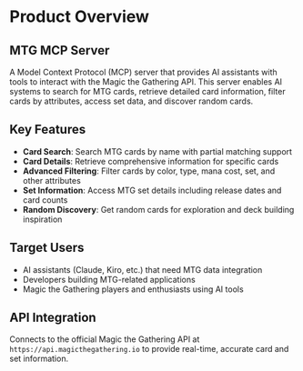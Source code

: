 # Product Overview

## MTG MCP Server

A Model Context Protocol (MCP) server that provides AI assistants with tools to interact with the Magic the Gathering API. This server enables AI systems to search for MTG cards, retrieve detailed card information, filter cards by attributes, access set data, and discover random cards.

## Key Features

- **Card Search**: Search MTG cards by name with partial matching support
- **Card Details**: Retrieve comprehensive information for specific cards
- **Advanced Filtering**: Filter cards by color, type, mana cost, set, and other attributes
- **Set Information**: Access MTG set details including release dates and card counts
- **Random Discovery**: Get random cards for exploration and deck building inspiration

## Target Users

- AI assistants (Claude, Kiro, etc.) that need MTG data integration
- Developers building MTG-related applications
- Magic the Gathering players and enthusiasts using AI tools

## API Integration

Connects to the official Magic the Gathering API at `https://api.magicthegathering.io` to provide real-time, accurate card and set information.
